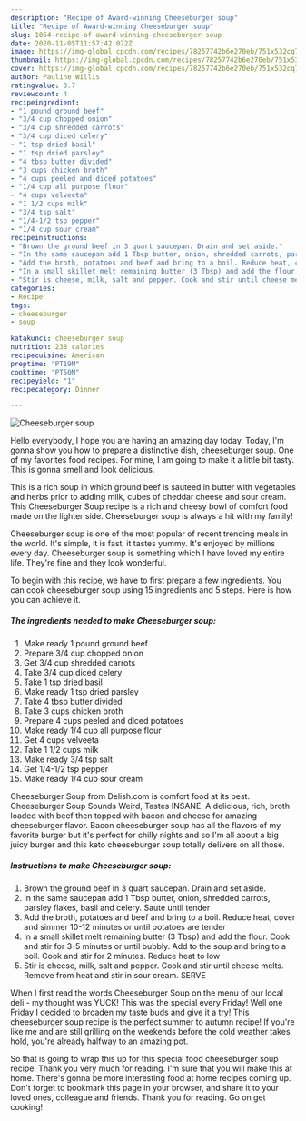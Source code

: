 ```yaml
---
description: "Recipe of Award-winning Cheeseburger soup"
title: "Recipe of Award-winning Cheeseburger soup"
slug: 1064-recipe-of-award-winning-cheeseburger-soup
date: 2020-11-05T11:57:42.072Z
image: https://img-global.cpcdn.com/recipes/78257742b6e270eb/751x532cq70/cheeseburger-soup-recipe-main-photo.jpg
thumbnail: https://img-global.cpcdn.com/recipes/78257742b6e270eb/751x532cq70/cheeseburger-soup-recipe-main-photo.jpg
cover: https://img-global.cpcdn.com/recipes/78257742b6e270eb/751x532cq70/cheeseburger-soup-recipe-main-photo.jpg
author: Pauline Willis
ratingvalue: 3.7
reviewcount: 4
recipeingredient:
- "1 pound ground beef"
- "3/4 cup chopped onion"
- "3/4 cup shredded carrots"
- "3/4 cup diced celery"
- "1 tsp dried basil"
- "1 tsp dried parsley"
- "4 tbsp butter divided"
- "3 cups chicken broth"
- "4 cups peeled and diced potatoes"
- "1/4 cup all purpose flour"
- "4 cups velveeta"
- "1 1/2 cups milk"
- "3/4 tsp salt"
- "1/4-1/2 tsp pepper"
- "1/4 cup sour cream"
recipeinstructions:
- "Brown the ground beef in 3 quart saucepan. Drain and set aside."
- "In the same saucepan add 1 Tbsp butter, onion, shredded carrots, parsley flakes, basil and celery. Saute until tender"
- "Add the broth, potatoes and beef and bring to a boil. Reduce heat, cover and simmer 10-12 minutes or until potatoes are tender"
- "In a small skillet melt remaining butter (3 Tbsp) and add the flour. Cook and stir for 3-5 minutes or until bubbly. Add to the soup and bring to a boil. Cook and stir for 2 minutes. Reduce heat to low"
- "Stir is cheese, milk, salt and pepper. Cook and stir until cheese melts. Remove from heat and stir in sour cream. SERVE"
categories:
- Recipe
tags:
- cheeseburger
- soup

katakunci: cheeseburger soup 
nutrition: 238 calories
recipecuisine: American
preptime: "PT19M"
cooktime: "PT50M"
recipeyield: "1"
recipecategory: Dinner

---
```



![Cheeseburger soup](https://img-global.cpcdn.com/recipes/78257742b6e270eb/751x532cq70/cheeseburger-soup-recipe-main-photo.jpg)

Hello everybody, I hope you are having an amazing day today. Today, I'm gonna show you how to prepare a distinctive dish, cheeseburger soup. One of my favorites food recipes. For mine, I am going to make it a little bit tasty. This is gonna smell and look delicious.

This is a rich soup in which ground beef is sauteed in butter with vegetables and herbs prior to adding milk, cubes of cheddar cheese and sour cream. This Cheeseburger Soup recipe is a rich and cheesy bowl of comfort food made on the lighter side. Cheeseburger soup is always a hit with my family!

Cheeseburger soup is one of the most popular of recent trending meals in the world. It's simple, it is fast, it tastes yummy. It's enjoyed by millions every day. Cheeseburger soup is something which I have loved my entire life. They're fine and they look wonderful.


To begin with this recipe, we have to first prepare a few ingredients. You can cook cheeseburger soup using 15 ingredients and 5 steps. Here is how you can achieve it.

<!--inarticleads1-->

##### The ingredients needed to make Cheeseburger soup:

1. Make ready 1 pound ground beef
1. Prepare 3/4 cup chopped onion
1. Get 3/4 cup shredded carrots
1. Take 3/4 cup diced celery
1. Take 1 tsp dried basil
1. Make ready 1 tsp dried parsley
1. Take 4 tbsp butter divided
1. Take 3 cups chicken broth
1. Prepare 4 cups peeled and diced potatoes
1. Make ready 1/4 cup all purpose flour
1. Get 4 cups velveeta
1. Take 1 1/2 cups milk
1. Make ready 3/4 tsp salt
1. Get 1/4-1/2 tsp pepper
1. Make ready 1/4 cup sour cream


Cheeseburger Soup from Delish.com is comfort food at its best. Cheeseburger Soup Sounds Weird, Tastes INSANE. A delicious, rich, broth loaded with beef then topped with bacon and cheese for amazing cheeseburger flavor. Bacon cheeseburger soup has all the flavors of my favorite burger but it&#39;s perfect for chilly nights and so I&#39;m all about a big juicy burger and this keto cheeseburger soup totally delivers on all those. 

<!--inarticleads2-->

##### Instructions to make Cheeseburger soup:

1. Brown the ground beef in 3 quart saucepan. Drain and set aside.
1. In the same saucepan add 1 Tbsp butter, onion, shredded carrots, parsley flakes, basil and celery. Saute until tender
1. Add the broth, potatoes and beef and bring to a boil. Reduce heat, cover and simmer 10-12 minutes or until potatoes are tender
1. In a small skillet melt remaining butter (3 Tbsp) and add the flour. Cook and stir for 3-5 minutes or until bubbly. Add to the soup and bring to a boil. Cook and stir for 2 minutes. Reduce heat to low
1. Stir is cheese, milk, salt and pepper. Cook and stir until cheese melts. Remove from heat and stir in sour cream. SERVE


When I first read the words Cheeseburger Soup on the menu of our local deli - my thought was YUCK! This was the special every Friday! Well one Friday I decided to broaden my taste buds and give it a try! This cheeseburger soup recipe is the perfect summer to autumn recipe! If you&#39;re like me and are still grilling on the weekends before the cold weather takes hold, you&#39;re already halfway to an amazing pot. 

So that is going to wrap this up for this special food cheeseburger soup recipe. Thank you very much for reading. I'm sure that you will make this at home. There's gonna be more interesting food at home recipes coming up. Don't forget to bookmark this page in your browser, and share it to your loved ones, colleague and friends. Thank you for reading. Go on get cooking!
